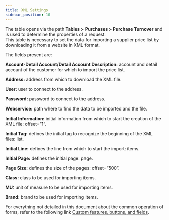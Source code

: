 ```yaml
---
title: XML Settings
sidebar_position: 10
---
```


The table opens via the path **Tables > Purchases > Purchase Turnover** and is used to determine the properties of a request.   
This table is necessary to set the data for importing a supplier price list by downloading it from a website in XML format.

The fields present are:

**Account-Detail Account/Detail Account Description:** account and detail account of the customer for which to import the price list.

**Address:** address from which to download the XML file.

**User:** user to connect to the address.

**Password:** password to connect to the address.

**Webservice:** path where to find the data to be imported and the file.

**Initial Information:** initial information from which to start the creation of the XML file: offset=”1”.

**Initial Tag:** defines the initial tag to recognize the beginning of the XML files: list.

**Initial Line:** defines the line from which to start the import: items.

**Initial Page:** defines the initial page: page.

**Page Size:** defines the size of the pages: offset=”500”.

**Class:** class to be used for importing items.

**MU:** unit of measure to be used for importing items.

**Brand:** brand to be used for importing items.

For everything not detailed in this document about the common operation of forms, refer to the following link [Custom features, buttons, and fields](/docs/guide/common).